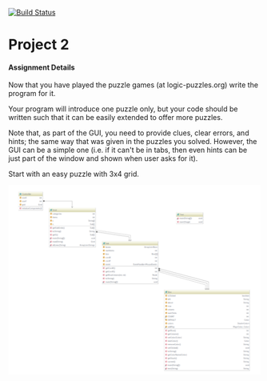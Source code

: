 [![Build Status](https://travis-ci.org/asgn5/logic-keys-open-doors.svg?branch=master)](https://travis-ci.org/asgn5/logic-keys-open-doors)

# Project 2
#### Assignment Details
Now that you have played the puzzle games (at logic-puzzles.org) write the program for it.

Your program will introduce one puzzle only, but your code should be written such that it can be easily extended to offer more puzzles.

Note that, as part of the GUI,  you need to provide clues, clear errors, and hints; the same way that was given in the puzzles you solved. However, the GUI can be a simple one (i.e. if it can't be in tabs, then even hints can be just part of the window and shown when user asks for it).

Start with an easy puzzle with 3x4 grid.

![alt text][logo]

[logo]:https://github.com/asgn5/logic-keys-open-doors/blob/master/UML.svg
